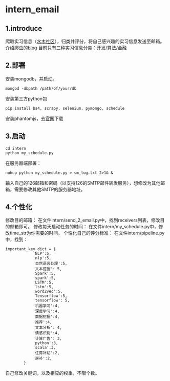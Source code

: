 # intern_email
## 1.introduce
爬取实习信息（[水木社区](http://www.newsmth.net/nForum/#!board/Intern)），归类并评分，将自己感兴趣的实习信息发送至邮箱。
介绍爬虫的[blog](http://www.jianshu.com/p/35c0830448c2)
目前只有三种实习信息分类：开发/算法/金融
## 2.部署
安装mongodb，并启动。
```
mongod -dbpath /path/of/your/db
```
安装第三方python包
```
pip install bs4, scrapy, selenium, pymongo, schedule
```
安装phantomjs，去[官网](http://phantomjs.org/download.html)下载
## 3.启动
```
cd intern
python my_schedule.py
```
在服务器端部署：
```
nohup python my_schedule.py > sm_log.txt 2>1& &
```
输入自己的126邮箱和密码（以支持126的SMTP邮件转发服务），想修改为其他邮箱，需要修改其他SMTP的服务器地址。
## 4.个性化
修改目的邮箱：
在文件intern/send_2_email.py中，找到receivers列表，修改目的邮箱即可。
修改每天启动任务的时间：
在文件intern/my_schedule.py中，修改time_str为你需要的时间。
个性化自己的评分标准：
在文件intern/pipeline.py中，找到：
```
important_key_dict = {
            'NLP':5,
            'nlp':5,
            '自然语言处理':5,
            '文本挖掘': 5,
            'Spark':5,
            'spark':5,
            'LSTM':5,
            'lstm':5,
            'word2vec':5,
            'Tensorflow':5,
            'tensorflow': 5,
            '机器学习':4,
            '深度学习':4,
            '数据挖掘':4,
            '推荐':4,
            '文本分析': 4,
            '情感识别':4,
            '计算广告': 3,
            'python':3,
            'scala':3,
            '住房补贴':2,
            '房补':2,
        }
```
自己修改关键词，以及相应的权重，不限个数。